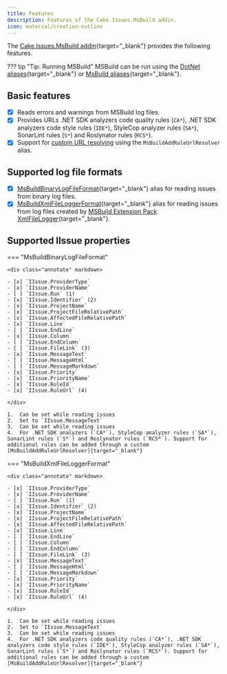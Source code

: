 ```yaml
---
title: Features
description: Features of the Cake.Issues.MsBuild addin.
icon: material/creation-outline
---
```


The [Cake.Issues.MsBuild addin](https://cakebuild.net/extensions/cake-issues-msbuild/){target="_blank"}
provides the following features.

??? tip "Tip: Running MSBuild"
    MSBuild can be run using the [DotNet aliases]{target="_blank"} or [MsBuild aliases]{target="_blank"}.

## Basic features

- [x] Reads errors and warnings from MSBuild log files.
- [x] Provides URLs .NET SDK analyzers code quality rules (`CA*`), .NET SDK analyzers code style rules (`IDE*`), StyleCop analyzer rules (`SA*`), SonarLint rules (`S*`) and Roslynator rules (`RCS*`).
- [x] Support for [custom URL resolving] using the `MsBuildAddRuleUrlResolver` alias.

## Supported log file formats

- [x] [MsBuildBinaryLogFileFormat](https://cakebuild.net/api/Cake.Issues.MsBuild/MsBuildIssuesAliases/AD50C7E1){target="_blank"} alias for reading issues from binary log files.
- [x] [MsBuildXmlFileLoggerFormat](https://cakebuild.net/api/Cake.Issues.MsBuild/MsBuildIssuesAliases/051D7B6E){target="_blank"} alias for reading issues from log files created by [MSBuild Extension Pack XmlFileLogger](https://github.com/mikefourie-zz/MSBuildExtensionPack/blob/master/Solutions/Main/Loggers/Framework/XmlFileLogger.cs){target="_blank"}.

## Supported IIssue properties

=== "MsBuildBinaryLogFileFormat"

    <div class="annotate" markdown>
    
    - [x] `IIssue.ProviderType`
    - [x] `IIssue.ProviderName`
    - [ ] `IIssue.Run` (1)
    - [x] `IIssue.Identifier` (2)
    - [x] `IIssue.ProjectName`
    - [x] `IIssue.ProjectFileRelativePath`
    - [x] `IIssue.AffectedFileRelativePath`
    - [x] `IIssue.Line`
    - [ ] `IIssue.EndLine`
    - [x] `IIssue.Column`
    - [ ] `IIssue.EndColumn`
    - [ ] `IIssue.FileLink` (3)
    - [x] `IIssue.MessageText`
    - [ ] `IIssue.MessageHtml`
    - [ ] `IIssue.MessageMarkdown`
    - [x] `IIssue.Priority`
    - [x] `IIssue.PriorityName`
    - [x] `IIssue.RuleId`
    - [x] `IIssue.RuleUrl` (4)
    
    </div>
    
    1.  Can be set while reading issues
    2.  Set to `IIssue.MessageText`
    3.  Can be set while reading issues
    4.  For .NET SDK analyzers (`CA*`), StyleCop analyzer rules (`SA*`), SonarLint rules (`S*`) and Roslynator rules (`RCS*`). Support for additional rules can be added through a custom [MsBuildAddRuleUrlResolver]{target="_blank"}

=== "MsBuildXmlFileLoggerFormat"

    <div class="annotate" markdown>
    
    - [x] `IIssue.ProviderType`
    - [x] `IIssue.ProviderName`
    - [ ] `IIssue.Run` (1)
    - [x] `IIssue.Identifier` (2)
    - [x] `IIssue.ProjectName`
    - [x] `IIssue.ProjectFileRelativePath`
    - [x] `IIssue.AffectedFileRelativePath`
    - [x] `IIssue.Line`
    - [ ] `IIssue.EndLine`
    - [ ] `IIssue.Column`
    - [ ] `IIssue.EndColumn`
    - [ ] `IIssue.FileLink` (3)
    - [x] `IIssue.MessageText`
    - [ ] `IIssue.MessageHtml`
    - [ ] `IIssue.MessageMarkdown`
    - [x] `IIssue.Priority`
    - [x] `IIssue.PriorityName`
    - [x] `IIssue.RuleId`
    - [x] `IIssue.RuleUrl` (4)
    
    </div>
    
    1.  Can be set while reading issues
    2.  Set to `IIssue.MessageText`
    3.  Can be set while reading issues
    4.  For .NET SDK analyzers code quality rules (`CA*`), .NET SDK analyzers code style rules (`IDE*`), StyleCop analyzer rules (`SA*`), SonarLint rules (`S*`) and Roslynator rules (`RCS*`). Support for additional rules can be added through a custom [MsBuildAddRuleUrlResolver]{target="_blank"}

[DotNet aliases]: https://cakebuild.net/dsl/dotnet/#Built-In
[MsBuild aliases]: https://cakebuild.net/dsl/msbuild/#Built-In
[MsBuildAddRuleUrlResolver]: https://cakebuild.net/api/Cake.Issues.MsBuild/MsBuildIssuesAliases/93C21487
[custom URL resolving]: examples/use-custom-url-resolver.md
